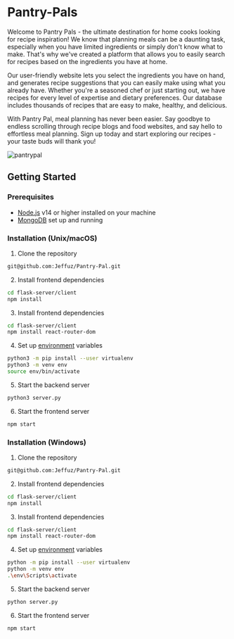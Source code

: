 # Pantry-Pals
Welcome to Pantry Pals - the ultimate destination for home cooks looking for recipe inspiration! We know that planning meals can be a daunting task, especially when you have limited ingredients or simply don't know what to make. That's why we've created a platform that allows you to easily search for recipes based on the ingredients you have at home.

Our user-friendly website lets you select the ingredients you have on hand, and generates recipe suggestions that you can easily make using what you already have. Whether you're a seasoned chef or just starting out, we have recipes for every level of expertise and dietary preferences. Our database includes thousands of recipes that are easy to make, healthy, and delicious.

With Pantry Pal, meal planning has never been easier. Say goodbye to endless scrolling through recipe blogs and food websites, and say hello to effortless meal planning. Sign up today and start exploring our recipes - your taste buds will thank you!

![pantrypal](https://github.com/Jeffuz/Pantry-Pal/assets/52511888/a8e2c01d-1401-4ddc-9432-713324e2a983)

## Getting Started
### Prerequisites
- [Node.js](https://nodejs.org/en) v14 or higher installed on your machine
- [MongoDB](https://www.mongodb.com/) set up and running

### Installation (Unix/macOS)
1. Clone the repository
```bash
git@github.com:Jeffuz/Pantry-Pal.git
```
2. Install frontend dependencies
```bash
cd flask-server/client
npm install
```
3. Install frontend dependencies
```bash
cd flask-server/client
npm install react-router-dom
```
4. Set up [environment](https://packaging.python.org/en/latest/guides/installing-using-pip-and-virtual-environments/) variables
```bash
python3 -m pip install --user virtualenv
python3 -m venv env
source env/bin/activate
```
5. Start the backend server
```bash
python3 server.py
```
6. Start the frontend server
```bash
npm start
```

### Installation (Windows)
1. Clone the repository
```bash
git@github.com:Jeffuz/Pantry-Pal.git
```
2. Install frontend dependencies
```bash
cd flask-server/client
npm install
```
3. Install frontend dependencies
```bash
cd flask-server/client
npm install react-router-dom
```
4. Set up [environment](https://packaging.python.org/en/latest/guides/installing-using-pip-and-virtual-environments/) variables
```bash
python -m pip install --user virtualenv
python -m venv env
.\env\Scripts\activate
```
5. Start the backend server
```bash
python server.py
```
6. Start the frontend server
```bash
npm start
```
